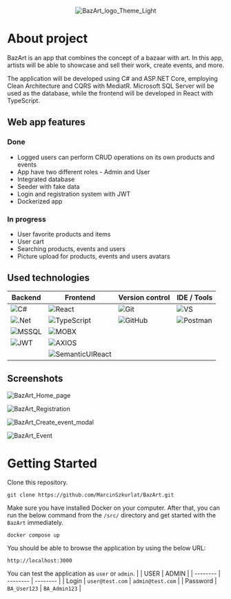 <p align="center">
   <img src="https://github.com/MarcinSzkurlat/BazArt/assets/94744112/8af2975e-2fea-47ef-ab02-f63cdce37b59" alt="BazArt_logo_Theme_Light"/>
</p>

# About project
BazArt is an app that combines the concept of a bazaar with art. In this app, artists will be able to showcase and sell their work, create events, and more.

The application will be developed using C# and ASP.NET Core, employing Clean Architecture and CQRS with MediatR. Microsoft SQL Server will be used as the database, while the frontend will be developed in React with TypeScript.

## Web app features
### Done
- Logged users can perform CRUD operations on its own products and events
- App have two different roles - Admin and User
- Integrated database
- Seeder with fake data
- Login and registration system with JWT
- Dockerized app

### In progress
- User favorite products and items
- User cart
- Searching products, events and users
- Picture upload for products, events and users avatars

## Used technologies

| Backend | Frontend | Version control | IDE / Tools |
| ------------- | ------------- | ------------- | ------------- |
| ![C#](https://img.shields.io/badge/C%20Sharp-239120.svg?style=for-the-badge&logo=C-Sharp&logoColor=white) | ![React](https://img.shields.io/badge/React-61DAFB.svg?style=for-the-badge&logo=React&logoColor=black) | ![Git](https://img.shields.io/badge/Git-F05032.svg?style=for-the-badge&logo=Git&logoColor=white) | ![VS](https://img.shields.io/badge/Visual%20Studio-5C2D91.svg?style=for-the-badge&logo=Visual-Studio&logoColor=white) |
| ![.Net](https://img.shields.io/badge/.NET-512BD4.svg?style=for-the-badge&logo=dotnet&logoColor=white) | ![TypeScript](https://img.shields.io/badge/TypeScript-3178C6.svg?style=for-the-badge&logo=TypeScript&logoColor=white) | ![GitHub](https://img.shields.io/badge/GitHub-181717.svg?style=for-the-badge&logo=GitHub&logoColor=white) | ![Postman](https://img.shields.io/badge/Postman-FF6C37.svg?style=for-the-badge&logo=Postman&logoColor=white) |
| ![MSSQL](https://img.shields.io/badge/Microsoft%20SQL%20Server-CC2927.svg?style=for-the-badge&logo=Microsoft-SQL-Server&logoColor=white) | ![MOBX](https://img.shields.io/badge/MobX-FF9955.svg?style=for-the-badge&logo=MobX&logoColor=white) | 
| ![JWT](https://img.shields.io/badge/JSON%20Web%20Tokens-000000.svg?style=for-the-badge&logo=JSON-Web-Tokens&logoColor=white) | ![AXIOS](https://img.shields.io/badge/Axios-5A29E4.svg?style=for-the-badge&logo=Axios&logoColor=white) |
|   | ![SemanticUIReact](https://img.shields.io/badge/Semantic%20UI%20React-35BDB2.svg?style=for-the-badge&logo=Semantic-UI-React&logoColor=white) |

## Screenshots

![BazArt_Home_page](https://github.com/MarcinSzkurlat/BazArt/assets/94744112/8004e420-58ce-4c90-b734-8960a04cd4e5)

![BazArt_Registration](https://github.com/MarcinSzkurlat/BazArt/assets/94744112/cd84397d-bb4b-413c-aba0-7f6dc3884387)

![BazArt_Create_event_modal](https://github.com/MarcinSzkurlat/BazArt/assets/94744112/f765faa3-62c9-46c4-8e86-74fff33f7bcc)

![BazArt_Event](https://github.com/MarcinSzkurlat/BazArt/assets/94744112/58610402-b65c-4081-bd9e-c7bf4cb2482d)

# Getting Started

Clone this repository.
```
git clone https://github.com/MarcinSzkurlat/BazArt.git
```

Make sure you have installed Docker on your computer. After that, you can run the below command from the `/src/` directory and get started with the `BazArt` immediately.
```gitbash
docker compose up
```

You should be able to browse the application by using the below URL:
```
http://localhost:3000
```

You can test the application as `user` or `admin`.
| | USER | ADMIN |
| -------- | -------- | -------- |
| Login | ```user@test.com``` | ```admin@test.com``` |
| Password | ```BA_User123``` | ```BA_Admin123``` |
